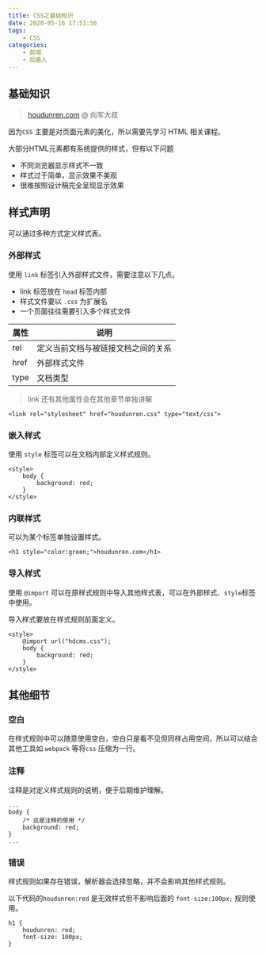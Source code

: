 ```yaml
---
title: CSS之基础知识
date: 2020-05-16 17:51:56
tags: 
    - CSS
categories: 
    - 前端
    - 后盾人
---
```

## 基础知识

> [houdunren.com](https://www.houdunren.com/) @ 向军大叔

因为`CSS` 主要是对页面元素的美化，所以需要先学习 HTML 相关课程。

大部分HTML元素都有系统提供的样式，但有以下问题

- 不同浏览器显示样式不一致
- 样式过于简单，显示效果不美观
- 很难按照设计稿完全呈现显示效果

## 样式声明

可以通过多种方式定义样式表。

### 外部样式

使用 `link` 标签引入外部样式文件，需要注意以下几点。

- link 标签放在 `head` 标签内部
- 样式文件要以 `.css` 为扩展名
- 一个页面往往需要引入多个样式文件

| 属性 | 说明                               |
| ---- | ---------------------------------- |
| rel  | 定义当前文档与被链接文档之间的关系 |
| href | 外部样式文件                       |
| type | 文档类型                           |

> link 还有其他属性会在其他章节单独讲解

```text
<link rel="stylesheet" href="houdunren.css" type="text/css">
```

### 嵌入样式

使用 `style` 标签可以在文档内部定义样式规则。

```text
<style>
	body {
		background: red;
	}
</style>
```

### 内联样式

可以为某个标签单独设置样式。

```text
<h1 style="color:green;">houdunren.com</h1>
```

### 导入样式

使用 `@import` 可以在原样式规则中导入其他样式表，可以在外部样式、`style`标签中使用。

导入样式要放在样式规则前面定义。

```text
<style>
	@import url("hdcms.css");
	body {
		background: red;
	}
</style>
```

## 其他细节

### 空白

在样式规则中可以随意使用空白，空白只是看不见但同样占用空间，所以可以结合其他工具如 `webpack` 等将`css` 压缩为一行。

### 注释

注释是对定义样式规则的说明，便于后期维护理解。

```text
...
body {
	/* 这是注释的使用 */
	background: red;
}
...
```

### 错误

样式规则如果存在错误，解析器会选择忽略，并不会影响其他样式规则。

以下代码的`houdunren:red` 是无效样式但不影响后面的 `font-size:100px;` 规则使用。

```text
h1 {
    houdunren: red;
    font-size: 100px;
}
```
